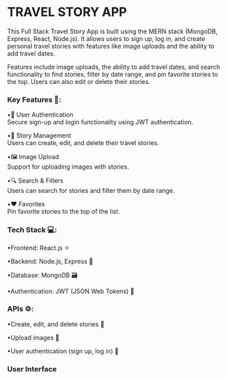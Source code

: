 # TRAVEL STORY APP
This Full Stack Travel Story App is built using the MERN stack (MongoDB, Express, React, Node.js). It allows users to sign up, log in, and create personal travel stories with features like image uploads and the ability to add travel dates.

 Features include image uploads, the ability to add travel dates, and search functionality to find stories, filter by date range, and pin favorite stories to the top. Users can also edit or delete their stories.

 <h3>Key Features 🔑:</h3>

•🔐 User Authentication<br>
Secure sign-up and login functionality using JWT authentication.

•📝 Story Management<br>
Users can create, edit, and delete their travel stories.

•🖼️ Image Upload<br> 
Support for uploading images with stories.

•🔍 Search & Filters<br>
Users can search for stories and filter them by date range.

•❤️ Favorites<br> 
Pin favorite stories to the top of the list.

<h3>Tech Stack 💻:</h3>

•Frontend: React.js ⚛️

•Backend: Node.js, Express 🚀

•Database: MongoDB 🗃️

•Authentication: JWT (JSON Web Tokens) 🔑

<h3>APIs ⚙️:</h3>

•Create, edit, and delete stories 📝

•Upload images 📸

•User authentication (sign up, log in) 🔐

<h3>User Interface</h3>
